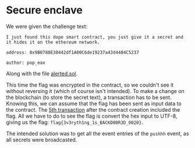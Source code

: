 # Secure enclave
We were given the challenge text:
```
I just found this dope smart contract, you just give it a secret and it hides it on the ethereum network.

address: 0x9B0780E30442df1A00C6de19237a43d4404C5237

author: pop_eax
```

Along with the file [alerted.sol](alerted.sol).

This time the flag was encrypted in the contract, so we couldn't see it without reversing it (which of course isn't intended). To make a change on the blockchain (to store the secret text), a transaction has to be sent. Knowing this, we can assume that the flag has been sent as input data to the contract. The [5th transaction](https://rinkeby.etherscan.io/tx/0x3e3498a9bbb97500f1cfb03fc4ce69aa2eddc475aaff8705414275065b8cb1ea) after the contract creation included the flag. All we have to do to see the flag is convert the hex input to UTF-8, giving us the flag: `flag{3v3ryth1ng_1s_BACKD00R3D_0020}`.

The intended solution was to get all the event entries of the `pushhh` event, as all secrets were broadcasted. 